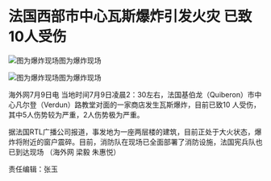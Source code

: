 # 法国西部市中心瓦斯爆炸引发火灾 已致10人受伤

![图为爆炸现场](http://n.sinaimg.cn/news/transform/54/w550h304/20180709/j0qT-hezpzwu0955524.jpg)图为爆炸现场

![图为爆炸现场](http://n.sinaimg.cn/news/crawl/53/w550h303/20180709/NdPF-hezpzwu0956073.jpg)图为爆炸现场

海外网7月9日电 当地时间7月9日凌晨2：30左右，法国基伯龙（Quiberon）市中心凡尔登（Verdun）路教堂对面的一家商店发生瓦斯爆炸，目前已致10
人受伤，其中5人伤势较为严重，2人伤势极为严重。

据法国RTL广播公司报道，事发地为一座两层楼的建筑，目前正处于大火状态，爆炸将附近的窗户震碎。目前，消防队在现场已全面部署了消防设施，法国宪兵队也已到达现场
（海外网 梁毅 朱惠悦）

责任编辑：张玉


